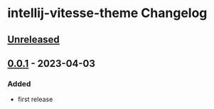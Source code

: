 <!-- Keep a Changelog guide -> https://keepachangelog.com -->

# intellij-vitesse-theme Changelog

## [Unreleased]

## [0.0.1] - 2023-04-03

### Added
- first release

[Unreleased]: https://github.com/loosheng/intellij-vitesse-theme/compare/v0.0.1...HEAD
[0.0.1]: https://github.com/loosheng/intellij-vitesse-theme/commits/v0.0.1
